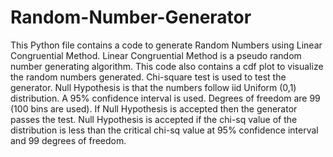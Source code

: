 # Random-Number-Generator
This Python file contains a code to generate Random Numbers using Linear Congruential Method. 
Linear Congruential Method is a pseudo random number generating algorithm.
This code also contains a cdf plot to visualize the random numbers generated.
Chi-square test is used to test the generator. Null Hypothesis is that the numbers follow iid Uniform (0,1) distribution. A 95% confidence interval is used.
Degrees of freedom are 99 (100 bins are used). If Null Hypothesis is accepted then the generator passes the test. Null Hypothesis is accepted if the chi-sq value of the distribution is less than the critical chi-sq value at 95% confidence interval and 99 degrees of freedom.
